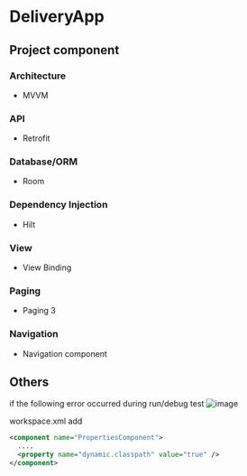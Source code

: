 # DeliveryApp
## Project component

### Architecture
<ul><li>MVVM</li></ul>

### API
<ul><li>Retrofit</li></ul>

### Database/ORM
<ul><li>Room</li></ul>

### Dependency Injection
<ul><li>Hilt</li></ul>

### View
<ul><li>View Binding</li></ul>

### Paging
<ul><li>Paging 3</li></ul>

### Navigation
<ul><li>Navigation component</li></ul>

## Others
if the following error occurred during run/debug test
![image](https://user-images.githubusercontent.com/15863226/126079870-f44994d2-88e7-4712-b30c-5ffe919485ac.png)

workspace.xml add
```xml
<component name="PropertiesComponent">
  ....
  <property name="dynamic.classpath" value="true" />
</component>
```
